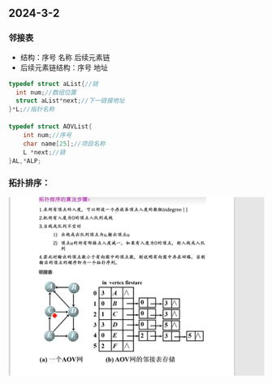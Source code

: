 ## 2024-3-2

### 邻接表

- 结构：序号 名称 后续元素链
- 后续元素链结构：序号  地址

```c
typedef struct aList{//链
  int num;//数组位置
  struct aList*next;//下一链接地址
}*L;//指针名称

typedef struct AOVList{
    int num;//序号
    char name[25];//项目名称
    L *next;//链
}AL,*ALP;

```



### 拓扑排序：

![image-20240308205040424](assets/image-20240308205040424.png)